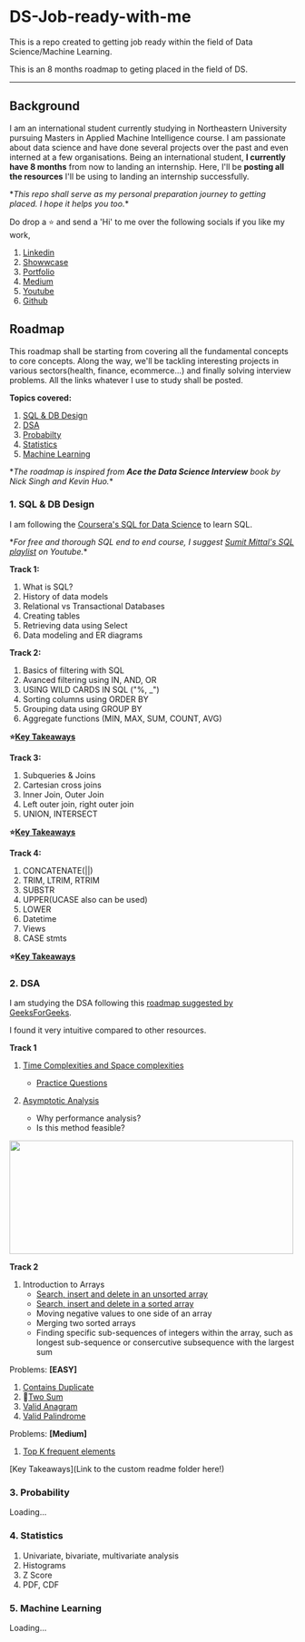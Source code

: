 # DS-Job-ready-with-me
This is a repo created to getting job ready within the field of Data Science/Machine Learning.

This is an 8 months roadmap to geting placed in the field of DS. 

---

## Background
I am an international student currently studying in Northeastern University pursuing Masters in Applied Machine Intelligence course. I am passionate about data science and have done several projects over the past and even interned at a few organisations.
Being an international student, **I currently have 8 months** from now to landing an internship. Here, I'll be **posting all the resources** I'll be using to landing an internship successfully. 

\**This repo shall serve as my personal preparation journey to getting placed. I hope it helps you too.*\*

Do drop a ⭐ and send a 'Hi' to me over the following socials if you like my work,
1. [Linkedin](https://linkedin.com/in/aditya-nikhil)
2. [Showwcase](https://www.showwcase.com/adityanikhil595)
2. [Portfolio](https://adityanikhil.github.io/main/)
3. [Medium](https://medium.com/@cracksunday.com)
4. [Youtube](https://www.youtube.com/user/DANstudiosable/videos?view_as=subscriber)
5. [Github](https://www.github.com/adityanikhil)

## Roadmap
This roadmap shall be starting from covering all the fundamental concepts to core concepts. Along the way, we'll be tackling interesting projects in various sectors(health, finance, ecommerce...) and finally solving interview problems. All the links whatever I use to study shall be posted. 

**Topics covered:** 
1. [SQL & DB Design](#1-sql--db-design)
2. [DSA](#2-dsa)
3. [Probabilty](#3-probability)
4. [Statistics](#4-statistics)
5. [Machine Learning](#5-machine-learning)

\**The roadmap is inspired from **Ace the Data Science Interview** book by Nick Singh and Kevin Huo.*\*

### 1. SQL & DB Design
I am following the [Coursera's SQL for Data Science](https://www.coursera.org/learn/sql-for-data-science) to learn SQL.

\**For free and thorough SQL end to end course, I suggest [Sumit Mittal's SQL playlist](https://www.youtube.com/watch?v=zAOUpVM6R6I&list=PLtgiThe4j67rAoPmnCQmcgLS4iIc5ungg) on Youtube.*\*

**Track 1:** 
  1. What is SQL?
  2. History of data models
  3. Relational vs Transactional Databases
  4. Creating tables 
  5. Retrieving data using Select 
  6. Data modeling and ER diagrams

**Track 2:**
  1. Basics of filtering with SQL
  2. Avanced filtering using IN, AND, OR
  3. USING WILD CARDS IN SQL ("%, _")
  4. Sorting columns using ORDER BY
  5. Grouping data using GROUP BY
  6. Aggregate functions (MIN, MAX, SUM, COUNT, AVG)

**⭐[Key Takeaways](1.%20SQL%20%26%20DB%20Design/README.md#track-2)**

**Track 3:**
  1. Subqueries & Joins
  2. Cartesian cross joins
  3. Inner Join, Outer Join
  4. Left outer join, right outer join
  5. UNION, INTERSECT 
  
**⭐[Key Takeaways](1.%20SQL%20%26%20DB%20Design/README.md#track-3)**

**Track 4:**
  1. CONCATENATE(||)
  2. TRIM, LTRIM, RTRIM
  3. SUBSTR
  4. UPPER(UCASE also can be used)
  5. LOWER
  6. Datetime
  7. Views
  8. CASE stmts

**⭐[Key Takeaways](1.%20SQL%20%26%20DB%20Design/README.md#track-4)**


### 2. DSA
I am studying the DSA following this [roadmap suggested by GeeksForGeeks](https://www.geeksforgeeks.org/complete-roadmap-to-learn-dsa-from-scratch/).

I found it very intuitive compared to other resources. 

**Track 1**
1. [Time Complexities and Space complexities](https://www.geeksforgeeks.org/understanding-time-complexity-simple-examples/)
    - [Practice Questions](https://www.geeksforgeeks.org/practice-questions-time-complexity-analysis/)

2. [Asymptotic Analysis](https://www.geeksforgeeks.org/asymptotic-notation-and-analysis-based-on-input-size-of-algorithms/)      
    - Why performance analysis?
    - Is this method feasible?  

<img src='https://media.geeksforgeeks.org/wp-content/cdn-uploads/mypic.png' width='500' height='200'>

**Track 2**
1. Introduction to Arrays
    - [Search, insert and delete in an unsorted array](https://www.geeksforgeeks.org/search-insert-and-delete-in-an-unsorted-array/)
    - [Search, insert and delete in a sorted array](https://www.geeksforgeeks.org/search-insert-and-delete-in-a-sorted-array/)
    - Moving negative values to one side of an array
    - Merging two sorted arrays
    - Finding specific sub-sequences of integers within the array, such as longest sub-sequence or consercutive subsequence with the largest sum

Problems: **[EASY]**
1. [Contains Duplicate](https://leetcode.com/problems/contains-duplicate/)
2. 🤔[Two Sum](https://leetcode.com/problems/two-sum/) 
3. [Valid Anagram](https://leetcode.com/problems/valid-anagram/)
4. [Valid Palindrome](https://leetcode.com/problems/valid-palindrome/)

Problems: **[Medium]**
1. [Top K frequent elements](https://leetcode.com/problems/top-k-frequent-elements/)

[Key Takeaways](Link to the custom readme folder here!)

### 3. Probability
Loading... 

### 4. Statistics
  1. Univariate, bivariate, multivariate analysis
  2. Histograms
  3. Z Score 
  4. PDF, CDF

### 5. Machine Learning
Loading...
